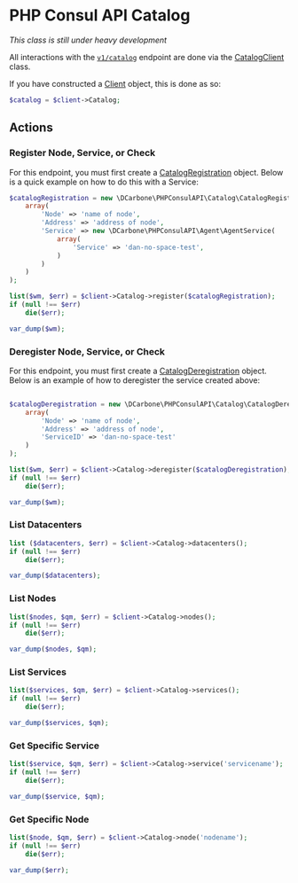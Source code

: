 # PHP Consul API Catalog

*This class is still under heavy development*

All interactions with the [`v1/catalog`](https://www.consul.io/docs/agent/http/catalog.html) endpoint are done
via the [CatalogClient](../src/Catalog/CatalogClient.php) class.

If you have constructed a [Client](../src/Client.php) object, this is done as so:

```php
$catalog = $client->Catalog;
```

## Actions

### Register Node, Service, or Check

For this endpoint, you must first create a [CatalogRegistration](../src/Catalog/CatalogRegistration.php)
object.  Below is a quick example on how to do this with a Service:

```php
$catalogRegistration = new \DCarbone\PHPConsulAPI\Catalog\CatalogRegistration(
    array(
        'Node' => 'name of node',
        'Address' => 'address of node',
        'Service' => new \DCarbone\PHPConsulAPI\Agent\AgentService(
            array(
                'Service' => 'dan-no-space-test',
            )
        )
    )
);

list($wm, $err) = $client->Catalog->register($catalogRegistration);
if (null !== $err)
    die($err);

var_dump($wm);
```

### Deregister Node, Service, or Check

For this endpoint, you must first create a [CatalogDeregistration](../src/Catalog/CatalogDeregistration.php)
object.  Below is an example of how to deregister the service created above:

```php

$catalogDeregistration = new \DCarbone\PHPConsulAPI\Catalog\CatalogDeregistration(
    array(
        'Node' => 'name of node',
        'Address' => 'address of node',
        'ServiceID' => 'dan-no-space-test'
    )
);

list($wm, $err) = $client->Catalog->deregister($catalogDeregistration);
if (null !== $err)
    die($err);

var_dump($wm);
```

### List Datacenters

```php
list ($datacenters, $err) = $client->Catalog->datacenters();
if (null !== $err)
    die($err);

var_dump($datacenters);
```

### List Nodes

```php
list($nodes, $qm, $err) = $client->Catalog->nodes();
if (null !== $err)
    die($err);

var_dump($nodes, $qm);
```

### List Services

```php
list($services, $qm, $err) = $client->Catalog->services();
if (null !== $err)
    die($err);

var_dump($services, $qm);
```

### Get Specific Service

```php
list($service, $qm, $err) = $client->Catalog->service('servicename');
if (null !== $err)
    die($err);

var_dump($service, $qm);
```

### Get Specific Node

```php
list($node, $qm, $err) = $client->Catalog->node('nodename');
if (null !== $err)
    die($err);

var_dump($err);
```